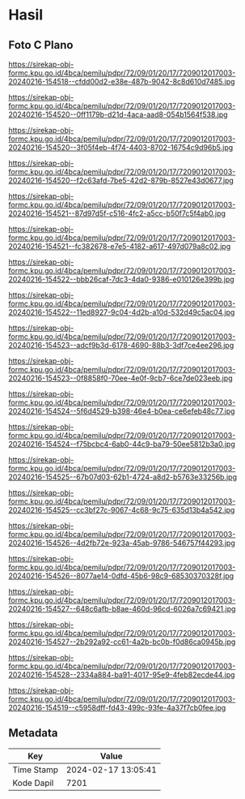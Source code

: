 # Hasil

## Foto C Plano

https://sirekap-obj-formc.kpu.go.id/4bca/pemilu/pdpr/72/09/01/20/17/7209012017003-20240216-154518--cfdd00d2-e38e-487b-9042-8c8d610d7485.jpg

https://sirekap-obj-formc.kpu.go.id/4bca/pemilu/pdpr/72/09/01/20/17/7209012017003-20240216-154520--0ff1179b-d21d-4aca-aad8-054b1564f538.jpg

https://sirekap-obj-formc.kpu.go.id/4bca/pemilu/pdpr/72/09/01/20/17/7209012017003-20240216-154520--3f05f4eb-4f74-4403-8702-16754c9d96b5.jpg

https://sirekap-obj-formc.kpu.go.id/4bca/pemilu/pdpr/72/09/01/20/17/7209012017003-20240216-154520--f2c63afd-7be5-42d2-879b-8527e43d0677.jpg

https://sirekap-obj-formc.kpu.go.id/4bca/pemilu/pdpr/72/09/01/20/17/7209012017003-20240216-154521--87d97d5f-c516-4fc2-a5cc-b50f7c5f4ab0.jpg

https://sirekap-obj-formc.kpu.go.id/4bca/pemilu/pdpr/72/09/01/20/17/7209012017003-20240216-154521--fc382678-e7e5-4182-a617-497d079a8c02.jpg

https://sirekap-obj-formc.kpu.go.id/4bca/pemilu/pdpr/72/09/01/20/17/7209012017003-20240216-154522--bbb26caf-7dc3-4da0-9386-e010126e399b.jpg

https://sirekap-obj-formc.kpu.go.id/4bca/pemilu/pdpr/72/09/01/20/17/7209012017003-20240216-154522--11ed8927-9c04-4d2b-a10d-532d49c5ac04.jpg

https://sirekap-obj-formc.kpu.go.id/4bca/pemilu/pdpr/72/09/01/20/17/7209012017003-20240216-154523--adcf9b3d-6178-4690-88b3-3df7ce4ee296.jpg

https://sirekap-obj-formc.kpu.go.id/4bca/pemilu/pdpr/72/09/01/20/17/7209012017003-20240216-154523--0f8858f0-70ee-4e0f-9cb7-6ce7de023eeb.jpg

https://sirekap-obj-formc.kpu.go.id/4bca/pemilu/pdpr/72/09/01/20/17/7209012017003-20240216-154524--5f6d4529-b398-46e4-b0ea-ce6efeb48c77.jpg

https://sirekap-obj-formc.kpu.go.id/4bca/pemilu/pdpr/72/09/01/20/17/7209012017003-20240216-154524--f75bcbc4-6ab0-44c9-ba79-50ee5812b3a0.jpg

https://sirekap-obj-formc.kpu.go.id/4bca/pemilu/pdpr/72/09/01/20/17/7209012017003-20240216-154525--67b07d03-62b1-4724-a8d2-b5763e33256b.jpg

https://sirekap-obj-formc.kpu.go.id/4bca/pemilu/pdpr/72/09/01/20/17/7209012017003-20240216-154525--cc3bf27c-9067-4c68-9c75-635d13b4a542.jpg

https://sirekap-obj-formc.kpu.go.id/4bca/pemilu/pdpr/72/09/01/20/17/7209012017003-20240216-154526--4d2fb72e-923a-45ab-9786-546757f44293.jpg

https://sirekap-obj-formc.kpu.go.id/4bca/pemilu/pdpr/72/09/01/20/17/7209012017003-20240216-154526--8077ae14-0dfd-45b6-98c9-68530370328f.jpg

https://sirekap-obj-formc.kpu.go.id/4bca/pemilu/pdpr/72/09/01/20/17/7209012017003-20240216-154527--648c6afb-b8ae-460d-96cd-6026a7c69421.jpg

https://sirekap-obj-formc.kpu.go.id/4bca/pemilu/pdpr/72/09/01/20/17/7209012017003-20240216-154527--2b292a92-cc61-4a2b-bc0b-f0d86ca0945b.jpg

https://sirekap-obj-formc.kpu.go.id/4bca/pemilu/pdpr/72/09/01/20/17/7209012017003-20240216-154528--2334a884-ba91-4017-95e9-4feb82ecde44.jpg

https://sirekap-obj-formc.kpu.go.id/4bca/pemilu/pdpr/72/09/01/20/17/7209012017003-20240216-154519--c5958dff-fd43-499c-93fe-4a37f7cb0fee.jpg


## Metadata

| Key        | Value               |
| ---------- | ------------------- |
| Time Stamp | 2024-02-17 13:05:41 |
| Kode Dapil | 7201                |



